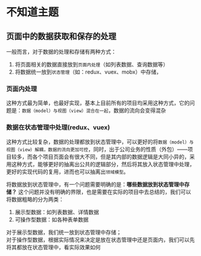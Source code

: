 # 不知道主题

## 页面中的数据获取和保存的处理

一般而言，对于数据的处理和存储有两种方式：

1. 将页面相关的数据直接放到`页面内处理`（如列表数据、查询数据等）
2. 将数据统一放到`状态管理`（如：redux、vuex、mobx）中存储，

### 页面内处理

这种方式最为简单，也最好实现，基本上目前所有的项目均采用这种方式，它的问题是：`数据（model）与视图（view）混合在一起`，数据的流向会变得混杂

### 数据在状态管理中处理(redux、vuex)

这种方式比较复杂，数据的处理都放到状态管理中，可以更好的将`数据（model）与视图（view）解耦，数据的流向更加可控`，同时，出于公司业务的性质（外包）——项目较多，而各个项目页面会有很大不同，但是其内部的数据逻辑是大同小异的，采用这种方式，能够更好的抽离出公共的逻辑部分，然后将其放入状态管理中处理，更好的实现代码的复用，进而也可以抽离出`领域模型`。

将数据放到状态管理中，有一个问题需要明确的是：**哪些数据放到状态管理中存储？** 这个问题并没有明确的界限，也是需要在实际的项目中去总结的，我们可以将数据粗略的分为两类：

1. 展示型数据：如列表数据、详情数据
2. 可操作型数据：如各种表单数据

对于展示型数据，我们统一放到状态管理中存储；  
对于操作型数据，根据实际情况来决定是放在状态管理中还是页面内，我们可以先将其都放在状态管理中，看实际效果如何
